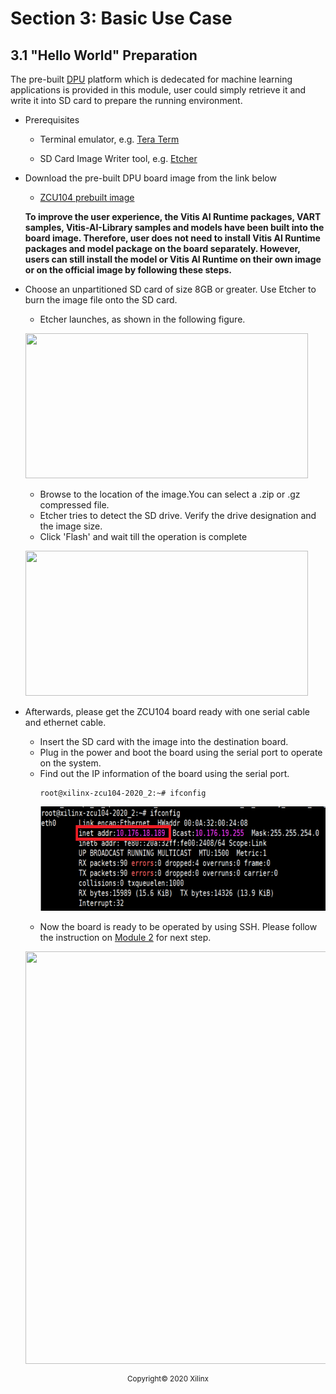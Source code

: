# Section 3: Basic Use Case

## 3.1 "Hello World" Preparation

The pre-built [DPU](https://github.com/Xilinx/Vitis-AI/tree/v1.3/DPU-TRD) platform which is dedecated for machine learning applications is provided in this module, user could simply retrieve it and write it into SD card to prepare the running environment.


* Prerequisites

  * Terminal emulator, e.g. [Tera Term](https://osdn.net/projects/ttssh2)

  * SD Card Image Writer tool, e.g. [Etcher](https://etcher.io/)

* Download the pre-built DPU board image from the link below

  * [ZCU104 prebuilt image](https://www.xilinx.com/bin/public/openDownload?filename=xilinx-zcu104-dpu-v2020.2-v1.3.0.img.gz)
  
  **To improve the user experience, the Vitis AI Runtime packages, VART samples, Vitis-AI-Library samples and
models have been built into the board image. Therefore, user does not need to install Vitis AI
Runtime packages and model package on the board separately. However, users can still install
the model or Vitis AI Runtime on their own image or on the official image by following these
steps.**

* Choose an unpartitioned SD card of size 8GB or greater. Use Etcher to burn the image file onto the SD card.
  * Etcher launches, as shown in the following figure.
  
  <p align="left">
  <img width="452" height="232" src="images/etcher1.png">
  </p>  
  
  * Browse to the location of the image.You can select a .zip or .gz compressed file.
  * Etcher tries to detect the SD drive. Verify the drive designation and the image size.
  * Click 'Flash' and wait till the operation is complete

  <p align="left">
  <img width="452" height="232" src="images/etcher2.png">
  </p>

* Afterwards, please get the ZCU104 board ready with one serial cable and ethernet cable.
  * Insert the SD card with the image into the destination board.
  * Plug in the power and boot the board using the serial port to operate on the system.
  * Find out the IP information of the board using the serial port.
    ```
    root@xilinx-zcu104-2020_2:~# ifconfig
    ```
    <p align="left">
    <img width="607" height="167" src="images/IP_IDT.png">
    </p>
  * Now the board is ready to be operated by using SSH. Please follow the instruction on [Module 2](../Module_2) for next step.
  <p align="left">
  <img width="720" height="660" src="images/ZCU104.png">
  </p>

<p align="center"><sup>Copyright&copy; 2020 Xilinx</sup></p>
